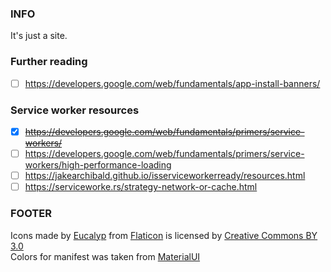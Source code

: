 ### INFO
It's just a site.

### Further reading
- [ ] https://developers.google.com/web/fundamentals/app-install-banners/

### Service worker resources
- [x] ~~https://developers.google.com/web/fundamentals/primers/service-workers/~~
- [ ] https://developers.google.com/web/fundamentals/primers/service-workers/high-performance-loading
- [ ] https://jakearchibald.github.io/isserviceworkerready/resources.html
- [ ] https://serviceworke.rs/strategy-network-or-cache.html

### FOOTER
Icons made by [Eucalyp](https://www.flaticon.com/authors/eucalyp) from [Flaticon](https://www.flaticon.com/) is licensed by [Creative Commons BY 3.0](http://creativecommons.org/licenses/by/3.0/)\
Colors for manifest was taken from [MaterialUI](https://materialuicolors.co/)
